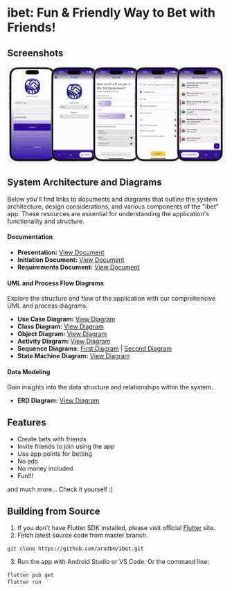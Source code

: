 # ibet: Fun & Friendly Way to Bet with Friends!

## Screenshots

![App Samples](ScreenShots/app_samples.png)

## System Architecture and Diagrams

Below you'll find links to documents and diagrams that outline the system architecture, design considerations, and various components of the "ibet" app. These resources are essential for understanding the application's functionality and structure.

#### Documentation
- **Presentation:** [View Document](Copy-of-ibet-Deck.pdf)
- **Initiation Document:** [View Document](docs/initiationDocument.pdf)
- **Requirements Document:** [View Document](docs/Document_ofRequirements.pdf)

#### UML and Process Flow Diagrams

Explore the structure and flow of the application with our comprehensive UML and process diagrams.

- **Use Case Diagram:** [View Diagram](docs/UseCaes.png)
- **Class Diagram:** [View Diagram](docs/ClassDiagram.png)
- **Object Diagram:** [View Diagram](docs/ObjectDiagram.png)
- **Activity Diagram:** [View Diagram](docs/Activity.png)
- **Sequence Diagrams:** [First Diagram](docs/Sequence1.png) | [Second Diagram](docs/Sequence2.png)
- **State Machine Diagram:** [View Diagram](docs/StateMachine.png)

#### Data Modeling

Gain insights into the data structure and relationships within the system.

- **ERD Diagram:** [View Diagram](docs/ERD.png)

## Features

- Create bets with friends
- Invite friends to join using the app
- Use app points for betting
- No ads
- No money included
- Fun!!!

and much more...
Check it yourself :)

## Building from Source

1. If you don't have Flutter SDK installed, please visit official [Flutter](https://flutter.dev/) site.
2. Fetch latest source code from master branch.

```
git clone https://github.com/aradbm/ibet.git
```

3. Run the app with Android Studio or VS Code. Or the command line:

```
flutter pub get
flutter run
```
